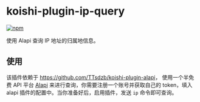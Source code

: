 # koishi-plugin-ip-query

[![npm](https://img.shields.io/npm/v/koishi-plugin-ip-query?style=flat-square)](https://www.npmjs.com/package/koishi-plugin-ip-query)

使用 Alapi 查询 IP 地址的归属地信息。

## 使用

该插件依赖于 <https://github.com/TTsdzb/koishi-plugin-alapi>， 使用一个半免费 API 平台 [Alapi](https://alapi.cn) 来进行查询，你需要注册一个账号并获取自己的 token，填入 alapi 插件的配置中。当你准备好后，启用插件，发送 `ip` 命令即可查询。
